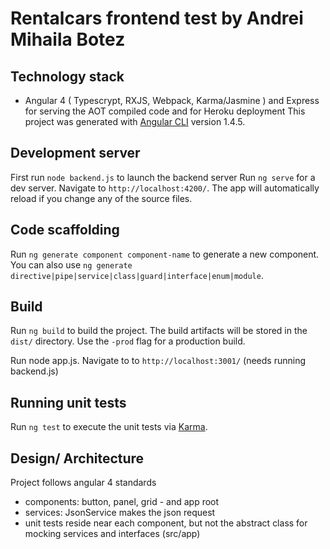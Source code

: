 # Rentalcars frontend test by Andrei Mihaila Botez 

## Technology stack
- Angular 4 ( Typescrypt, RXJS, Webpack, Karma/Jasmine ) and Express for serving the AOT compiled code and for Heroku deployment
This project was generated with [Angular CLI](https://github.com/angular/angular-cli) version 1.4.5.

## Development server
First run `node backend.js` to launch the backend server
Run `ng serve` for a dev server. Navigate to `http://localhost:4200/`. The app will automatically reload if you change any of the source files.

## Code scaffolding

Run `ng generate component component-name` to generate a new component. You can also use `ng generate directive|pipe|service|class|guard|interface|enum|module`.

## Build

Run `ng build` to build the project. The build artifacts will be stored in the `dist/` directory. Use the `-prod` flag for a production build.

Run node app.js. Navigate to to `http://localhost:3001/` (needs running backend.js)

## Running unit tests

Run `ng test` to execute the unit tests via [Karma](https://karma-runner.github.io).

## Design/ Architecture
Project follows angular 4 standards
- components: button, panel, grid - and app root
- services: JsonService makes the json request
- unit tests reside near each component, but not the abstract class for mocking services and interfaces (src/app)


